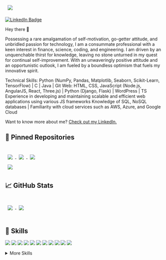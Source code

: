 

<!---
atharvalade/atharvalade is a ✨ special ✨ repository because its `README.md` (this file) appears on your GitHub profile.
You can click the Preview link to take a look at your changes.
--->

<img align="center" style="margin:0.5rem" src="https://media.licdn.com/dms/image/D5616AQHjzCQD3RG2kg/profile-displaybackgroundimage-shrink_350_1400/0/1682634110019?e=1699488000&v=beta&t=blP9TvQ0lBqJDvYGhAVrYvsdv2qpWIK5mvuUG7bW9Xo" />

[![LinkedIn Badge](https://img.shields.io/badge/LinkedIn-Profile-informational?style=flat&logo=linkedin&logoColor=white&color=0D76A8)](https://www.linkedin.com/in/atharvalade/)


Hey there 👋

Possessing a rare amalgamation of self-motivation, go-getter attitude, and unbridled passion for technology, I am a consummate professional with a keen interest in finance, science, coding, and engineering. I am driven by an unquenchable thirst for knowledge, leaving no stone unturned in my quest for continual self-improvement. With an unwaveringly positive attitude and an opportunistic outlook, I am fueled by a boundless optimism that fuels my innovative spirit.

Technical Skills: Python (NumPy, Pandas, Matplotlib, Seaborn, Scikit-Learn, TensorFlow) | C | Java | Git
Web: HTML, CSS, JavaScript (Node.js, AngularJS, React, Three.js) | Python (Django, Flask) | WordPress | TS Experience in developing and maintaining scalable and efficient web applications using various JS frameworks Knowledge of SQL, NoSQL databases | Familiarity with cloud services such as AWS, Azure, and Google Cloud


Want to know more about me? [Check out my LinkedIn.](https://www.linkedin.com/in/atharvalade/)


## 📌 Pinned Repositories

<br>

<a href="[https://github.com/atharvalade/VaxQuest](https://github.com/atharvalade/Image-Filter)">
  <img align="center" style="margin:0.5rem" src="https://github-readme-stats.vercel.app/api/pin/?username=atharvalade&repo=Image-Filter&title_color=ffffff&text_color=c9cacc&icon_color=4AB197&bg_color=1A2B34" />
</a>


<a href="(https://github.com/ttugdsc/HackWesTX-Official-Repo)">
  <img align="center" style="margin:0.5rem" src="https://github-readme-stats.vercel.app/api/pin/?username=ttugdsc&repo=HackWesTX-Official-Repo&title_color=ffffff&text_color=c9cacc&icon_color=4AB197&bg_color=1A2B34" />
</a>


<a href="https://github.com/atharvalade/Volume">
  <img align="center" style="margin:0.5rem" src="https://github-readme-stats.vercel.app/api/pin/?username=atharvalade&repo=Volume&title_color=ffffff&text_color=c9cacc&icon_color=4AB197&bg_color=1A2B34" />
</a>

<br>

<a href="https://github.com/atharvalade/Currency-Exchange-Calculator">
  <img align="center" style="margin:0.5rem" src="https://github-readme-stats.vercel.app/api/pin/?username=atharvalade&repo=Currency-Exchange-Calculator&title_color=ffffff&text_color=c9cacc&icon_color=4AB197&bg_color=1A2B34" />
</a>

<br>

## &#x1f4c8; GitHub Stats

<br>

<a href="https://github.com/atharvalade">
  <img align="center" style="margin:0.5rem" src="https://github-readme-stats.vercel.app/api/top-langs/?username=atharvalade&&title_color=ffffff&text_color=c9cacc&icon_color=4AB197&bg_color=1A2B34" />
</a>

<a href="https://github.com/atharvalade">
  <img align="center" style="margin:0.5rem" src="https://github-readme-stats.vercel.app/api?username=atharvalade&show_icons=true&line_height=27&count_private=true&title_color=ffffff&text_color=c9cacc&icon_color=4AB097&bg_color=1A2B34" />
</a>

<br>
<br>

## 💼 Skills

![](https://img.shields.io/badge/Code-Python-informational?style=flat&logo=Python&logoColor=white&color=4AB197)
![](https://img.shields.io/badge/Code-Django-informational?style=flat&logo=Django&logoColor=white&color=4AB197)
![](https://img.shields.io/badge/Code-React-informational?style=flat&logo=react&logoColor=white&color=4AB197)
![](https://img.shields.io/badge/Code-JavaScript-informational?style=flat&logo=JavaScript&logoColor=white&color=4AB197)
![](https://img.shields.io/badge/Code-Pandas-informational?style=flat&logo=Pandas&logoColor=white&color=4AB197)
![](https://img.shields.io/badge/Code-Numpy-informational?style=flat&logo=Numpy&logoColor=white&color=4AB197)
![](https://img.shields.io/badge/Code-MySQL-informational?style=flat&logo=MySQL&logoColor=white&color=4AB197)
![](https://img.shields.io/badge/Code-Flask-informational?style=flat&logo=Flask&logoColor=white&color=4AB197)
![](https://img.shields.io/badge/Code-Tensorflow-informational?style=flat&logo=Tensorflow&logoColor=white&color=4AB197)
![](https://img.shields.io/badge/Code-Matplotlib-informational?style=flat&logo=Matplotlib&logoColor=white&color=4AB197)
![](https://img.shields.io/badge/Code-C-informational?style=flat&logo=C&logoColor=white&color=4AB197)

<details>
<summary>More Skills</summary>
<br>

![](https://img.shields.io/badge/Style-CSS-informational?style=flat&logo=css3&logoColor=white&color=4AB197)
![](https://img.shields.io/badge/Style-HTML-informational?style=flat&logo=HTML&logoColor=white&color=4AB197)
![](https://img.shields.io/badge/Style-Bootstrap5-informational?style=flat&logo=Bootstrap5&logoColor=white&color=4AB197)

<br>

![](https://img.shields.io/badge/Test-Pytest-informational?style=flat&logo=Pytest&logoColor=white&color=4AB197)
![](https://img.shields.io/badge/Test-Airflow-informational?style=flat&logo=Airflow&logoColor=white&color=4AB197)
![](https://img.shields.io/badge/Test-Mocha-informational?style=flat&logo=Mocha&logoColor=white&color=4AB197)

<br>

![](https://img.shields.io/badge/Tools-Docker-informational?style=flat&logo=docker&logoColor=white&color=4AB197)
![](https://img.shields.io/badge/Tools-Postman-informational?style=flat&logo=Postman&logoColor=white&color=4AB197)
![](https://img.shields.io/badge/Tools-Photoshop-informational?style=flat&logo=Adobe-Photoshop&logoColor=white&color=4AB197)
![](https://img.shields.io/badge/Tools-Illustrator-informational?style=flat&logo=Adobe-Illustrator&logoColor=white&color=4AB197)
![](https://img.shields.io/badge/Tools-AdobeXD-informational?style=flat&logo=Adobe-XD&logoColor=white&color=4AB197)
![](https://img.shields.io/badge/Tools-GitHub-informational?style=flat&logo=GitHub&logoColor=white&color=4AB197)
![](https://img.shields.io/badge/Tools-GitLab-informational?style=flat&logo=GitLab&logoColor=white&color=4AB197)


</details>
